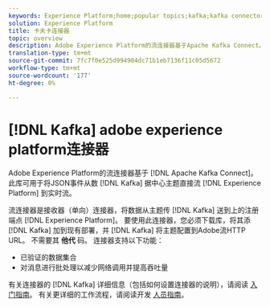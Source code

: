```yaml
---
keywords: Experience Platform;home;popular topics;kafka;kafka connector;Kafka;
solution: Experience Platform
title: 卡夫卡连接器
topic: overview
description: Adobe Experience Platform的流连接器基于Apache Kafka Connect。 此库可用于将JSON事件从数据中心的Kafka主题直接流化到实时Experience Platform。
translation-type: tm+mt
source-git-commit: 7fc7f0e525d994904dc71b1eb7136f11c05d5672
workflow-type: tm+mt
source-wordcount: '177'
ht-degree: 0%

---
```



# [!DNL Kafka] adobe experience platform连接器

Adobe Experience Platform的流连接器基于 [!DNL Apache Kafka Connect]。 此库可用于将JSON事件从数 [!DNL Kafka] 据中心主题直接流 [!DNL Experience Platform] 到实时流。

流连接器是接收器（单向）连接器，将数据从主题传 [!DNL Kafka] 送到上的注册端点 [!DNL Experience Platform]。 要使用此连接器，您必须下载库，将其添 [!DNL Kafka] 加到现有部署，并 [!DNL Kafka] 将主题配置到Adobe流HTTP URL。 不需要其 **他代** 码。 连接器支持以下功能：

- 已验证的数据集合
- 对消息进行批处理以减少网络调用并提高吞吐量

有关连接器的 [!DNL Kafka] 详细信息（包括如何设置连接器的说明），请阅读 [入门指南](https://github.com/adobe/experience-platform-streaming-connect)。 有关更详细的工作流程，请阅读开发 [人员指南](https://www.adobe.com/go/kafka-connector-developer-guide)。